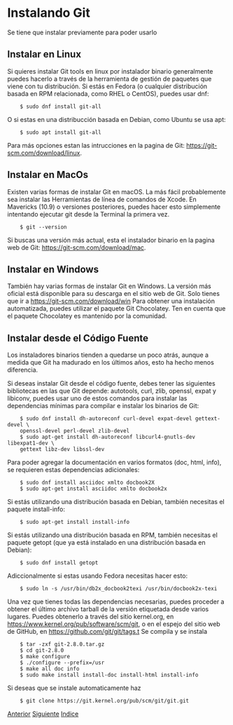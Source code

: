 # Instalando Git
Se tiene que instalar previamente para poder usarlo
## Instalar en Linux 
Si quieres instalar Git tools en linux por instalador binario generalmente puedes hacerlo a través de la herramienta de gestión de paquetes que viene con tu distribución. Si estás en Fedora (o cualquier distribución basada en RPM relacionada, como RHEL o CentOS), puedes usar dnf:
```
    $ sudo dnf install git-all
```
O si estas en una distribucción basada en Debian, como Ubuntu se usa apt:
```
    $ sudo apt install git-all
```
Para más opciones estan las intrucciones en la pagina de Git: https://git-scm.com/download/linux.
## Instalar en MacOs
Existen varias formas de instalar Git en macOS. La más fácil probablemente sea instalar las Herramientas de línea de comandos de Xcode. En Mavericks (10.9) o versiones posteriores, puedes hacer esto simplemente intentando ejecutar git desde la Terminal la primera vez.
```
    $ git --version
```
Si buscas una versión más actual, esta el instalador binario en la pagina web de Git: https://git-scm.com/download/mac.
## Instalar en Windows
También hay varias formas de instalar Git en Windows. La versión más oficial está disponible para su descarga en el sitio web de Git. Solo tienes que ir a https://git-scm.com/download/win
Para obtener una instalación automatizada, puedes utilizar el paquete Git Chocolatey. Ten en cuenta que el paquete Chocolatey es mantenido por la comunidad.
## Instalar desde el Código Fuente
Los instaladores binarios tienden a quedarse un poco atrás, aunque a medida que Git ha madurado en los últimos años, esto ha hecho menos diferencia.

Si deseas instalar Git desde el código fuente, debes tener las siguientes bibliotecas en las que Git depende: autotools, curl, zlib, openssl, expat y libiconv, puedes usar uno de estos comandos para instalar las dependencias mínimas para compilar e instalar los binarios de Git:
```
    $ sudo dnf install dh-autoreconf curl-devel expat-devel gettext-devel \
    openssl-devel perl-devel zlib-devel
    $ sudo apt-get install dh-autoreconf libcurl4-gnutls-dev libexpat1-dev \
    gettext libz-dev libssl-dev
```
Para poder agregar la documentación en varios formatos (doc, html, info), se requieren estas dependencias adicionales:
```
    $ sudo dnf install asciidoc xmlto docbook2X
    $ sudo apt-get install asciidoc xmlto docbook2x
```
Si estás utilizando una distribución basada en Debian, también necesitas el paquete install-info:
```
    $ sudo apt-get install install-info
```
Si estás utilizando una distribución basada en RPM, también necesitas el paquete getopt (que ya está instalado en una distribución basada en Debian):
```
    $ sudo dnf install getopt
```
Adiccionalmente si estas usando Fedora necesitas hacer esto:
```
    $ sudo ln -s /usr/bin/db2x_docbook2texi /usr/bin/docbook2x-texi
```
Una vez que tienes todas las dependencias necesarias, puedes proceder a obtener el último archivo tarball de la versión etiquetada desde varios lugares. Puedes obtenerlo a través del sitio kernel.org, en https://www.kernel.org/pub/software/scm/git, o en el espejo del sitio web de GitHub, en https://github.com/git/git/tags.t
Se compila y se instala
```
    $ tar -zxf git-2.8.0.tar.gz
    $ cd git-2.8.0
    $ make configure
    $ ./configure --prefix=/usr
    $ make all doc info
    $ sudo make install install-doc install-html install-info
```
Si deseas que se instale automaticamente haz
```
    $ git clone https://git.kernel.org/pub/scm/git/git.git
```

[Anterior](Ch1.4.md)
[Siguiente](Ch1.6.md)
[Indice](https://github.com/IIKUYY/Git-basico/blob/main/Ch1/README.md)